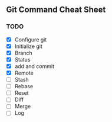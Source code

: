 ## Git Command Cheat Sheet

### TODO 

- [x] Configure git
- [x] Initialize git
- [x] Branch
- [X] Status
- [x] add and commit
- [x] Remote
- [ ] Stash
- [ ] Rebase
- [ ] Reset
- [ ] Diff
- [ ] Merge
- [ ] Log
